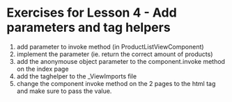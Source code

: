 ﻿# Exercises for Lesson 4 - Add parameters and tag helpers
1. add parameter to invoke method (in ProductListViewComponent)
2. implement the parameter (ie. return the correct amount of products)
3. add the anonymouse object parameter to the component.invoke method on the index page
4. add the taghelper to the _ViewImports file
5. change the component invoke method on the 2 pages to the html tag and make sure to pass the value.
